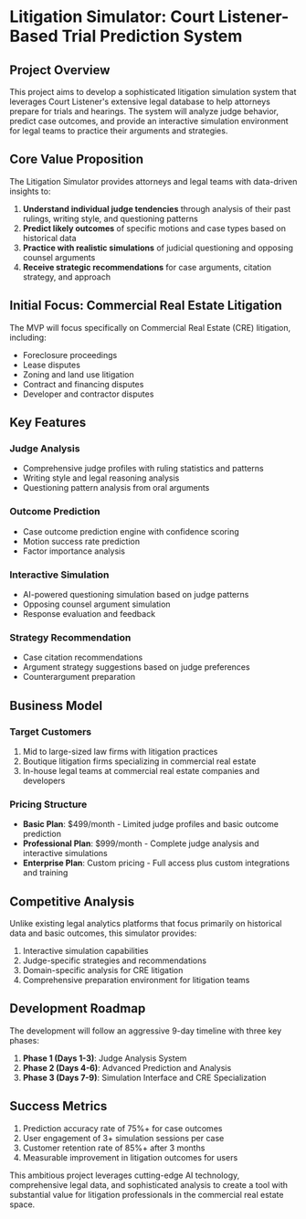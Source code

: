 # Litigation Simulator: Court Listener-Based Trial Prediction System

## Project Overview

This project aims to develop a sophisticated litigation simulation system that leverages Court Listener's extensive legal database to help attorneys prepare for trials and hearings. The system will analyze judge behavior, predict case outcomes, and provide an interactive simulation environment for legal teams to practice their arguments and strategies.

## Core Value Proposition

The Litigation Simulator provides attorneys and legal teams with data-driven insights to:

1. **Understand individual judge tendencies** through analysis of their past rulings, writing style, and questioning patterns
2. **Predict likely outcomes** of specific motions and case types based on historical data
3. **Practice with realistic simulations** of judicial questioning and opposing counsel arguments
4. **Receive strategic recommendations** for case arguments, citation strategy, and approach

## Initial Focus: Commercial Real Estate Litigation

The MVP will focus specifically on Commercial Real Estate (CRE) litigation, including:
- Foreclosure proceedings
- Lease disputes
- Zoning and land use litigation
- Contract and financing disputes
- Developer and contractor disputes

## Key Features

### Judge Analysis
- Comprehensive judge profiles with ruling statistics and patterns
- Writing style and legal reasoning analysis
- Questioning pattern analysis from oral arguments

### Outcome Prediction
- Case outcome prediction engine with confidence scoring
- Motion success rate prediction
- Factor importance analysis

### Interactive Simulation
- AI-powered questioning simulation based on judge patterns
- Opposing counsel argument simulation
- Response evaluation and feedback

### Strategy Recommendation
- Case citation recommendations
- Argument strategy suggestions based on judge preferences
- Counterargument preparation

## Business Model

### Target Customers
1. Mid to large-sized law firms with litigation practices
2. Boutique litigation firms specializing in commercial real estate
3. In-house legal teams at commercial real estate companies and developers

### Pricing Structure
- **Basic Plan**: $499/month - Limited judge profiles and basic outcome prediction
- **Professional Plan**: $999/month - Complete judge analysis and interactive simulations
- **Enterprise Plan**: Custom pricing - Full access plus custom integrations and training

## Competitive Analysis

Unlike existing legal analytics platforms that focus primarily on historical data and basic outcomes, this simulator provides:

1. Interactive simulation capabilities
2. Judge-specific strategies and recommendations
3. Domain-specific analysis for CRE litigation
4. Comprehensive preparation environment for litigation teams

## Development Roadmap

The development will follow an aggressive 9-day timeline with three key phases:

1. **Phase 1 (Days 1-3)**: Judge Analysis System
2. **Phase 2 (Days 4-6)**: Advanced Prediction and Analysis
3. **Phase 3 (Days 7-9)**: Simulation Interface and CRE Specialization

## Success Metrics

1. Prediction accuracy rate of 75%+ for case outcomes
2. User engagement of 3+ simulation sessions per case
3. Customer retention rate of 85%+ after 3 months
4. Measurable improvement in litigation outcomes for users

This ambitious project leverages cutting-edge AI technology, comprehensive legal data, and sophisticated analysis to create a tool with substantial value for litigation professionals in the commercial real estate space.
